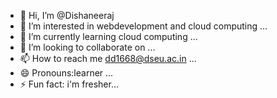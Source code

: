 - 👋 Hi, I’m @Dishaneeraj
- 👀 I’m interested in webdevelopment and cloud computing ...
- 🌱 I’m currently learning cloud computing ...
- 💞️ I’m looking to collaborate on ...
- 📫 How to reach me dd1668@dseu.ac.in ...
- 😄 Pronouns:learner  ...
- ⚡ Fun fact: i'm fresher...

<!---
Dishaneeraj/Dishaneeraj is a ✨ special ✨ repository because its `README.md` (this file) appears on your GitHub profile.
You can click the Preview link to take a look at your changes.
--->
